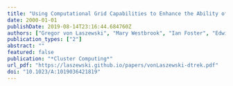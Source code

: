 ```yaml
---
title: "Using Computational Grid Capabilities to Enhance the Ability of an X-Ray Source for Structural Biology"
date: 2000-01-01
publishDate: 2019-08-14T23:16:44.684760Z
authors: ["Gregor von Laszewski", "Mary Westbrook", "Ian Foster", "Edwin Westbrook", "Craig Barnes"]
publication_types: ["2"]
abstract: ""
featured: false
publication: "*Cluster Computing*"
url_pdf: "https://laszewski.github.io/papers/vonLaszewski-dtrek.pdf"
doi: "10.1023/A:1019036421819"
---
```


